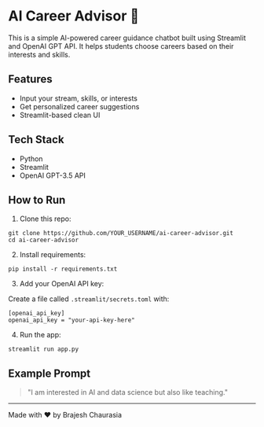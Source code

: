 # AI Career Advisor 🤖

This is a simple AI-powered career guidance chatbot built using Streamlit and OpenAI GPT API. It helps students choose careers based on their interests and skills.

## Features
- Input your stream, skills, or interests
- Get personalized career suggestions
- Streamlit-based clean UI

## Tech Stack
- Python
- Streamlit
- OpenAI GPT-3.5 API

## How to Run

1. Clone this repo:
```
git clone https://github.com/YOUR_USERNAME/ai-career-advisor.git
cd ai-career-advisor
```

2. Install requirements:
```
pip install -r requirements.txt
```

3. Add your OpenAI API key:

Create a file called `.streamlit/secrets.toml` with:
```
[openai_api_key]
openai_api_key = "your-api-key-here"
```

4. Run the app:
```
streamlit run app.py
```

## Example Prompt
> "I am interested in AI and data science but also like teaching."

---

Made with ❤️ by Brajesh Chaurasia
